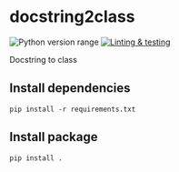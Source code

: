 docstring2class
===============
![Python version range](https://img.shields.io/badge/python-3.6%E2%80%933.8+-blue.svg)
[![Linting & testing](https://github.com/SamuelMarks/docstring2class/workflows/Linting%20&%20testing/badge.svg)](https://github.com/SamuelMarks/docstring2class/actions)

Docstring to class

## Install dependencies

    pip install -r requirements.txt

## Install package

    pip install .
